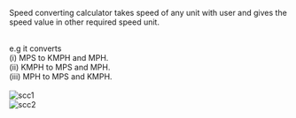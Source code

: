 Speed converting calculator takes speed of any unit with user and gives the speed value in other required speed unit.<br><br>

e.g it converts <br>
(i) MPS to KMPH and MPH.<br>
(ii) KMPH to MPS and MPH.<br>
(iii) MPH to MPS and KMPH.<br>
<br>
![scc1](https://user-images.githubusercontent.com/73851357/169669248-eeaea667-c9e9-4237-883f-fe1162d5acf8.png)
<br>
![scc2](https://user-images.githubusercontent.com/73851357/169669263-be7c2123-318c-4ba7-8953-82e29de99371.png)
